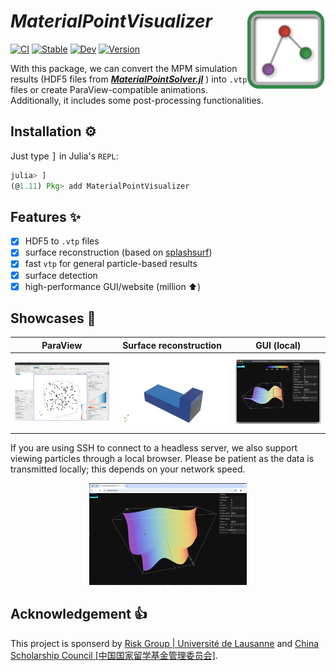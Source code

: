 # ***MaterialPointVisualizer*** <img src="docs/src/assets/logo.png" align="right" height="126" />

[![CI](https://github.com/LandslideSIM/MaterialPointVisualizer.jl/actions/workflows/ci.yml/badge.svg)](https://github.com/LandslideSIM/MaterialPointVisualizer.jl/actions/workflows/ci.yml) 
[![Stable](https://img.shields.io/badge/docs-stable-blue.svg?logo=quicklook)](https://LandslideSIM.github.io/MaterialPointVisualizer.jl/stable)
[![Dev](https://img.shields.io/badge/docs-dev-red.svg?logo=quicklook)](https://LandslideSIM.github.io/MaterialPointVisualizer.jl/dev)
[![Version](https://img.shields.io/badge/version-v0.1.7-pink)]()

With this package, we can convert the MPM simulation results (HDF5 files from ***[MaterialPointSolver.jl](https://github.com/LandslideSIM/MaterialPointSolver.jl)*** ) into `.vtp` files or create ParaView-compatible animations. Additionally, it includes some post-processing functionalities.

## Installation ⚙️

Just type <kbd>]</kbd> in Julia's `REPL`:

```julia
julia> ]
(@1.11) Pkg> add MaterialPointVisualizer
```

## Features ✨

- [x] HDF5 to `.vtp` files
- [x] surface reconstruction (based on [splashsurf](https://github.com/LandslideSIM/MaterialPointSolver.jl))
- [x] fast `vtp` for general particle-based results
- [x] surface detection
- [x] high-performance GUI/website (million ⬆️) 

## Showcases 🎲

| ParaView                                                 | Surface reconstruction                        | GUI (local)                                     |
|:--------------------------------------------------------:|:---------------------------------------------:|:-----------------------------------------------:|
| <img src="docs/src/assets/particle2vtp.png" width="300"> | <img src="docs/src/assets/1.gif" width="300"> | <img src="docs/src/assets/gui.png" width="300"> |

If you are using SSH to connect to a headless server, we also support viewing particles through a local browser. Please be patient as the data is transmitted locally; this depends on your network speed.

<div align="center">
    <img src="docs/src/assets/website.gif" width="50%" />
</div>

## Acknowledgement 👍

This project is sponserd by [Risk Group | Université de Lausanne](https://wp.unil.ch/risk/) and [China Scholarship Council [中国国家留学基金管理委员会]](https://www.csc.edu.cn/).